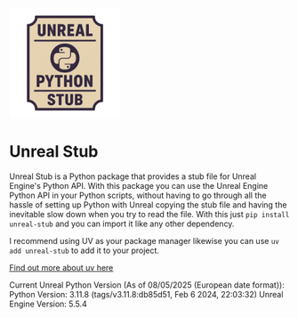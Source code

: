 <img src="./images/test_logo.png" alt="Logo" width="200"/>

# Unreal Stub

Unreal Stub is a Python package that provides a stub file for Unreal Engine's Python API. 
With this package you can use the Unreal Engine Python API in your Python scripts, without having to go through all
the hassle of setting up Python with Unreal copying the stub file and having the inevitable slow down
when you try to read the file. With this just `pip install unreal-stub` and you can import it like any other dependency.

I recommend using UV as your package manager likewise you can use `uv add unreal-stub` to add it to your project.

[Find out more about uv here](https://docs.astral.sh/uv/)

Current Unreal Python Version (As of 08/05/2025 (European date format)):
Python Version: 3.11.8 (tags/v3.11.8:db85d51, Feb  6 2024, 22:03:32)
Unreal Engine Version: 5.5.4